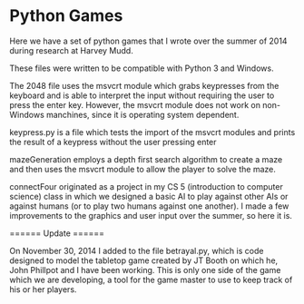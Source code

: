 Python Games
==============

Here we have a set of python games that I wrote over the summer of 2014
during research at Harvey Mudd.

These files were written to be compatible with Python 3 and Windows.

The 2048 file uses the msvcrt module which grabs keypresses from the
keyboard and is able to interpret the input without requiring the user
to press the enter key.  However, the msvcrt module does not work on
non-Windows manchines, since it is operating system dependent.

keypress.py is a file which tests the import of the msvcrt modules and
prints the result of a keypress without the user pressing enter

mazeGeneration employs a depth first search algorithm to create a maze and
then uses the msvcrt module to allow the player to solve the maze.

connectFour originated as a project in my CS 5 (introduction to computer science)
class in which we designed a basic AI to play against other AIs or against humans
(or to play two humans against one another).  I made a few improvements to the 
graphics and user input over the summer, so here it is.

====== Update ======

On November 30, 2014 I added to the file betrayal.py, which is code designed to model
the tabletop game created by JT Booth on which he, John Phillpot and I have been working.
This is only one side of the game which we are developing, a tool for the game master to
use to keep track of his or her players.